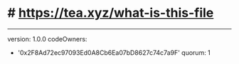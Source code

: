 # # https://tea.xyz/what-is-this-file
---
version: 1.0.0
codeOwners:
  - '0x2F8Ad72ec97093Ed0A8Cb6Ea07bD8627c74c7a9F'
quorum: 1
